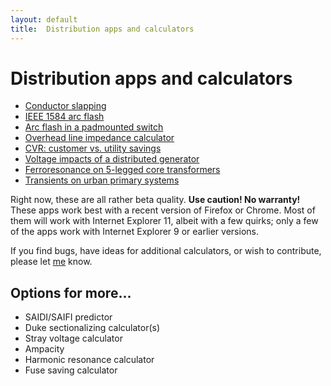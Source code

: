 ```yaml
---
layout: default
title:  Distribution apps and calculators
---
```


# Distribution apps and calculators

- [Conductor slapping](mdpad.html?conductor_slapping.md)
- [IEEE 1584 arc flash](mdpad.html?1584.md)
- [Arc flash in a padmounted switch](mdpad.html?arc_flash_padsw.md)
- [Overhead line impedance calculator](mdpad.html?impedances.md)
- [CVR: customer vs. utility savings](mdpad.html?cvr.md)
- [Voltage impacts of a distributed generator](mdpad.html?dg.md)
- [Ferroresonance on 5-legged core transformers](mdpad.html?ferro.md)
- [Transients on urban primary systems](mdpad.html?UrbanPrimary.md)

Right now, these are all rather beta quality. **Use caution! No
warranty!** These apps work best with a recent version of Firefox or
Chrome. Most of them will work with Internet Explorer 11, albeit with
a few quirks; only a few of the apps work with Internet Explorer 9 or
earlier versions.

If you find bugs, have ideas for additional calculators, or wish to
contribute, please let [me](mailto:t.short@ieee.org) know.

## Options for more...

- SAIDI/SAIFI predictor
- Duke sectionalizing calculator(s)
- Stray voltage calculator
- Ampacity
- Harmonic resonance calculator
- Fuse saving calculator
